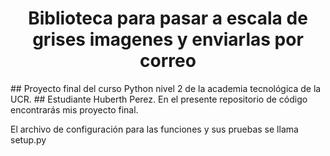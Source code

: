 <h1 align="center"> Biblioteca para pasar a escala de grises imagenes y enviarlas por correo </h1>
## Proyecto final del curso Python nivel 2 de la academia tecnológica de la UCR.
## Estudiante Huberth Perez. 
 En el presente repositorio de código encontrarás mis proyecto final.

El archivo de configuración para las funciones y sus pruebas se llama setup.py